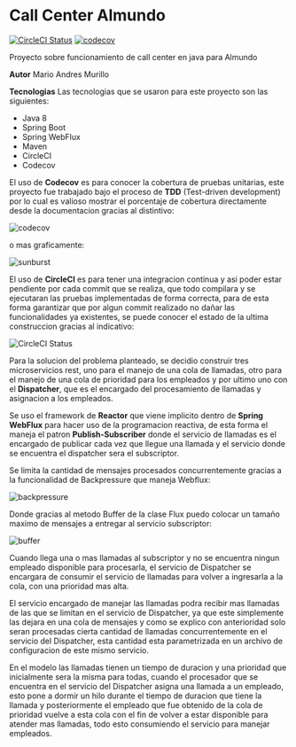 # Call Center Almundo 
[![CircleCI Status](https://circleci.com/gh/mariomurillo/Callcenter-Almundo.svg?style=svg)][circleci]
[![codecov](https://codecov.io/gh/mariomurillo/Callcenter-Almundo/branch/develop/graph/badge.svg)][codecov]

[circleci]: https://circleci.com/gh/mariomurillo/Callcenter-Almundo
[codecov]: https://codecov.io/gh/mariomurillo/Callcenter-Almundo

Proyecto sobre funcionamiento de call center en java para Almundo

**Autor** Mario Andres Murillo

**Tecnologias** Las tecnologias que se usaron para este proyecto son las siguientes:
* Java 8
* Spring Boot
* Spring WebFlux
* Maven
* CircleCI
* Codecov

El uso de **Codecov** es para conocer la cobertura de pruebas unitarias, este proyecto fue trabajado bajo el proceso de **TDD** (Test-driven development) por lo cual es valioso mostrar el porcentaje de cobertura directamente desde la documentacion gracias al distintivo:

![codecov](https://codecov.io/gh/mariomurillo/Callcenter-Almundo/branch/develop/graph/badge.svg)

o mas graficamente: 

![sunburst](https://codecov.io/gh/mariomurillo/Callcenter-Almundo/branch/develop/graphs/sunburst.svg)

El uso de **CircleCI** es para tener una integracion continua y asi poder estar pendiente por cada commit que se realiza, que todo compilara y se ejecutaran las pruebas implementadas de forma correcta, para de esta forma garantizar que por algun commit realizado no dañar las funcionalidades ya existentes, se puede conocer el estado de la ultima construccion gracias al indicativo:

![CircleCI Status](https://circleci.com/gh/mariomurillo/Callcenter-Almundo.svg?style=svg)

Para la solucion del problema planteado, se decidio construir tres microservicios rest, uno para el manejo de una cola de llamadas, otro para el manejo de una cola de prioridad para los empleados y por ultimo uno con el **Dispatcher**, que es el encargado del procesamiento de llamadas y asignacion a los empleados. 

Se uso el framework de **Reactor** que viene implicito dentro de **Spring WebFlux** para hacer uso de la programacion reactiva, de esta forma el maneja el patron **Publish-Subscriber** donde el servicio de llamadas es el encargado de publicar cada vez que llegue una llamada y el servicio donde se encuentra el dispatcher sera el subscriptor.

Se limita la cantidad de mensajes procesados concurrentemente gracias a la funcionalidad de Backpressure que maneja Webflux:

![backpressure](https://image.slidesharecdn.com/springone2016reactor3060mn-160909143255/95/reactor-30-a-reactive-foundation-for-java-8-and-spring-7-638.jpg?cb=1473431998)

Donde gracias al metodo Buffer de la clase Flux puedo colocar un tamaño maximo de mensajes a entregar al servicio subscriptor:

![buffer](https://raw.githubusercontent.com/reactor/reactor-core/v3.1.3.RELEASE/src/docs/marble/buffersize.png)

Cuando llega una o mas llamadas al subscriptor y no se encuentra ningun empleado disponible para procesarla, el servicio de Dispatcher se encargara de consumir el servicio de llamadas para volver a ingresarla a la cola, con una prioridad mas alta.

El servicio encargado de manejar las llamadas podra recibir mas llamadas de las que se limitan en el servicio de Dispatcher, ya que este simplemente las dejara en una cola de mensajes y como se explico con anterioridad solo seran procesadas cierta cantidad de llamadas concurrentemente en el servicio del Dispatcher, esta cantidad esta parametrizada en un archivo de configuracion de este mismo servicio.

En el modelo las llamadas tienen un tiempo de duracion y una prioridad que inicialmente sera la misma para todas, cuando el procesador que se encuentra en el servicio del Dispatcher asigna una llamada a un empleado, esto pone a dormir un hilo durante el tiempo de duracion que tiene la llamada y posteriormente el empleado que fue obtenido de la cola de prioridad vuelve a esta cola con el fin de volver a estar disponible para atender mas llamadas, todo esto consumiendo el servicio para manejar empleados. 
